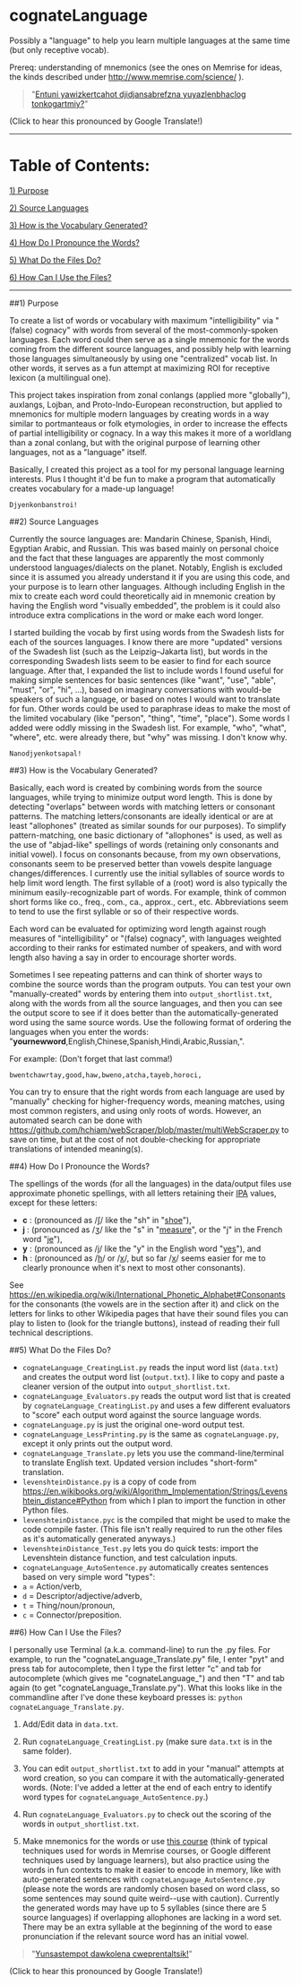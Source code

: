 # cognateLanguage

Possibly a "language" to help you learn multiple languages at the same time (but only receptive vocab).

Prereq: understanding of mnemonics (see the ones on Memrise for ideas, the kinds described under http://www.memrise.com/science/ ).

> "[Entuni yawizkertcahot djidjansabrefzna yuyazlenbhaclog tonkogartmiy?](https://drive.google.com/open?id=0B239lCkYOdXfdDJRVlpsb3BFTE0)" 

(Click to hear this pronounced by Google Translate!)

_______
# Table of Contents:
[1) Purpose](#1-purpose)

[2) Source Languages](#2-source-languages)

[3) How is the Vocabulary Generated?](#3-how-is-the-vocabulary-generated)

[4) How Do I Pronounce the Words?](#4-how-do-i-pronounce-the-words)

[5) What Do the Files Do?](#5-what-do-the-files-do)

[6) How Can I Use the Files?](#6-how-can-i-use-the-files)
_______

##1) Purpose

To create a list of words or vocabulary with maximum "intelligibility" via "(false) cognacy" with words from several of the most-commonly-spoken languages.  Each word could then serve as a single mnemonic for the words coming from the different source languages, and possibly help with learning those languages simultaneously by using one "centralized" vocab list.  In other words, it serves as a fun attempt at maximizing ROI for receptive lexicon (a multilingual one).  

This project takes inspiration from zonal conlangs (applied more "globally"), auxlangs, Lojban, and Proto-Indo-European reconstruction, but applied to mnemonics for multiple modern languages by creating words in a way similar to portmanteaus or folk etymologies, in order to increase the effects of partial intelligibility or cognacy.  In a way this makes it more of a worldlang than a zonal conlang, but with the original purpose of learning other languages, not as a "language" itself.

Basically, I created this project as a tool for my personal language learning interests.  Plus I thought it'd be fun to make a program that automatically creates vocabulary for a made-up language!

    Djyenkonbanstroi!

##2) Source Languages

Currently the source languages are:  Mandarin Chinese, Spanish, Hindi, Egyptian Arabic, and Russian.  This was based mainly on personal choice and the fact that these languages are apparently the most commonly understood languages/dialects on the planet.  Notably, English is excluded since it is assumed you already understand it if you are using this code, and your purpose is to learn other languages.  Although including English in the mix to create each word could theoretically aid in mnemonic creation by having the English word "visually embedded", the problem is it could also introduce extra complications in the word or make each word longer.

I started building the vocab by first using words from the Swadesh lists for each of the sources languages.  I know there are more "updated" versions of the Swadesh list (such as the Leipzig–Jakarta list), but words in the corresponding Swadesh lists seem to be easier to find for each source language.  After that, I expanded the list to include words I found useful for making simple sentences for basic sentences (like "want", "use", "able", "must", "or", "hi", ...), based on imaginary conversations with would-be speakers of such a language, or based on notes I would want to translate for fun.  Other words could be used to paraphrase ideas to make the most of the limited vocabulary (like "person", "thing", "time", "place").  Some words I added were oddly missing in the Swadesh list.  For example, "who", "what", "where", etc. were already there, but "why" was missing.  I don't know why.

    Nanodjyenkotsapal!

##3) How is the Vocabulary Generated?

Basically, each word is created by combining words from the source languages, while trying to minimize output word length.  This is done by detecting "overlaps" between words with matching letters or consonant patterns.  The matching letters/consonants are ideally identical or are at least "allophones" (treated as similar sounds for our purposes).  To simplify pattern-matching, one basic dictionary of "allophones" is used, as well as the use of "abjad-like" spellings of words (retaining only consonants and initial vowel).  I focus on consonants because, from my own observations, consonants seem to be preserved better than vowels despite language changes/differences.  I currently use the initial syllables of source words to help limit word length.  The first syllable of a (root) word is also typically the minimum easily-recognizable part of words.  For example, think of common short forms like co., freq., com., ca., approx., cert., etc.  Abbreviations seem to tend to use the first syllable or so of their respective words.

Each word can be evaluated for optimizing word length against rough measures of "intelligibility" or "(false) cognacy", with languages weighted according to their ranks for estimated number of speakers, and with word length also having a say in order to encourage shorter words.  

Sometimes I see repeating patterns and can think of shorter ways to combine the source words than the program outputs.  You can test your own "manually-created" words by entering them into `output_shortlist.txt`, along with the words from all the source languages, and then you can see the output score to see if it does better than the automatically-generated word using the same source words.  Use the following format of ordering the languages when you enter the words:  "**yournewword**,English,Chinese,Spanish,Hindi,Arabic,Russian,".

For example:  (Don't forget that last comma!)
    
    bwentchawrtay,good,haw,bweno,atcha,tayeb,horoci,

You can try to ensure that the right words from each language are used by "manually" checking for higher-frequency words, meaning matches, using most common registers, and using only roots of words.  However, an automated search can be done with https://github.com/hchiam/webScraper/blob/master/multiWebScraper.py to save on time, but at the cost of not double-checking for appropriate translations of intended meaning(s).

##4) How Do I Pronounce the Words?

The spellings of the words (for all the languages) in the data/output files use approximate phonetic spellings, with all letters retaining their [IPA](https://en.wikipedia.org/wiki/International_Phonetic_Alphabet) values, except for these letters:
* **c** : (pronounced as /[ʃ](https://upload.wikimedia.org/wikipedia/commons/c/cc/Voiceless_palato-alveolar_sibilant.ogg)/ like the "sh" in "[shoe](https://upload.wikimedia.org/wikipedia/commons/4/44/En-us-shoe.ogg)"),
* **j** : (pronounced as /[ʒ](https://upload.wikimedia.org/wikipedia/commons/3/30/Voiced_palato-alveolar_sibilant.ogg)/ like the "s" in "[measure](https://upload.wikimedia.org/wikipedia/commons/3/35/En-us-measure.ogg)", or the "j" in the French word "[je](https://upload.wikimedia.org/wikipedia/commons/c/c4/Fr-je.ogg)"),
* **y** : (pronounced as /[j](https://upload.wikimedia.org/wikipedia/commons/e/e8/Palatal_approximant.ogg)/ like the "y" in the English word "[yes](https://upload.wikimedia.org/wikipedia/commons/b/b1/En-us-yes.ogg)"), and 
* **h** : (pronounced as /[h](https://upload.wikimedia.org/wikipedia/commons/d/da/Voiceless_glottal_fricative.ogg)/ or /[x](https://upload.wikimedia.org/wikipedia/commons/0/0f/Voiceless_velar_fricative.ogg)/, but so far /[x](https://upload.wikimedia.org/wikipedia/commons/0/0f/Voiceless_velar_fricative.ogg)/ seems easier for me to clearly pronounce when it's next to most other consonants).

See https://en.wikipedia.org/wiki/International_Phonetic_Alphabet#Consonants for the consonants (the vowels are in the section after it) and click on the letters for links to other Wikipedia pages that have their sound files you can play to listen to (look for the triangle buttons), instead of reading their full technical descriptions.

##5) What Do the Files Do?

* `cognateLanguage_CreatingList.py` reads the input word list (`data.txt`) and creates the output word list (`output.txt`).  I like to copy and paste a cleaner version of the output into `output_shortlist.txt`.
* `cognateLanguage_Evaluators.py` reads the output word list that is created by `cognateLanguage_CreatingList.py` and uses a few different evaluators to "score" each output word against the source language words.
* `cognateLanguage.py` is just the original one-word output test.
* `cognateLanguage_LessPrinting.py` is the same as `cognateLanguage.py`, except it only prints out the output word.
* `cognateLanguage_Translate.py` lets you use the command-line/terminal to translate English text. Updated version includes "short-form" translation.
* `levenshteinDistance.py` is a copy of code from https://en.wikibooks.org/wiki/Algorithm_Implementation/Strings/Levenshtein_distance#Python from which I plan to import the function in other Python files.
* `levenshteinDistance.pyc` is the compiled that might be used to make the code compile faster.  (This file isn't really required to run the other files as it's automatically generated anyways.)
* `levenshteinDistance_Test.py` lets you do quick tests:  import the Levenshtein distance function, and test calculation inputs.
* `cognateLanguage_AutoSentence.py` automatically creates sentences based on very simple word "types": 
 * `a` = Action/verb,
 * `d` = Descriptor/adjective/adverb,
 * `t` = Thing/noun/pronoun,
 * `c` = Connector/preposition.

##6) How Can I Use the Files?

I personally use Terminal (a.k.a. command-line) to run the .py files.  For example, to run the "cognateLanguage_Translate.py" file, I enter "pyt" and press tab for autocomplete, then I type the first letter "c" and tab for autocomplete (which gives me "cognateLanguage_") and then "T" and tab again (to get "cognateLanguage_Translate.py").  What this looks like in the commandline after I've done these keyboard presses is:  `python cognateLanguage_Translate.py`.

1. Add/Edit data in `data.txt`.

2. Run `cognateLanguage_CreatingList.py` (make sure `data.txt` is in the same folder).

3. You can edit `output_shortlist.txt` to add in your "manual" attempts at word creation, so you can compare it with the automatically-generated words. (Note:  I've added a letter at the end of each entry to identify word types for `cognateLanguage_AutoSentence.py`.) 

4. Run `cognateLanguage_Evaluators.py` to check out the scoring of the words in `output_shortlist.txt`.

5. Make mnemonics for the words or use [this course](http://www.memrise.com/course/1195771/coglang/) (think of typical techniques used for words in Memrise courses, or Google different techniques used by language learners), but also practice using the words in fun contexts to make it easier to encode in memory, like with auto-generated sentences with `cognateLanguage_AutoSentence.py` (please note the words are randomly chosen based on word class, so some sentences may sound quite weird--use with caution).  Currently the generated words may have up to 5 syllables (since there are 5 source languages) if overlapping allophones are lacking in a word set.  There may be an extra syllable at the beginning of the word to ease pronunciation if the relevant source word has an initial vowel.

> "[Yunsastempot dawkolena cweprentaltsik!](https://drive.google.com/open?id=0B239lCkYOdXfaVRydEl5NzZhVkk)"

(Click to hear this pronounced by Google Translate!)